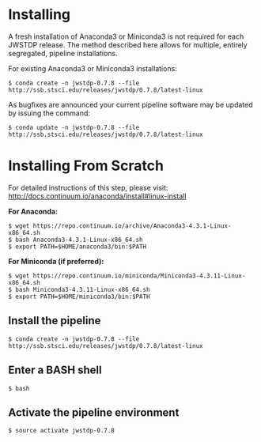 # Installing

A fresh installation of Anaconda3 or Miniconda3 is not required for each JWSTDP release. The method described here allows for multiple, entirely segregated, pipeline installations.

For existing Anaconda3 or Miniconda3 installations:

```
$ conda create -n jwstdp-0.7.8 --file http://ssb.stsci.edu/releases/jwstdp/0.7.8/latest-linux
```

As bugfixes are announced your current pipeline software may be updated by issuing the command:

```
$ conda update -n jwstdp-0.7.8 --file http://ssb.stsci.edu/releases/jwstdp/0.7.8/latest-linux
```

# Installing From Scratch

For detailed instructions of this step, please visit: http://docs.continuum.io/anaconda/install#linux-install

**For Anaconda:**

```
$ wget https://repo.continuum.io/archive/Anaconda3-4.3.1-Linux-x86_64.sh
$ bash Anaconda3-4.3.1-Linux-x86_64.sh
$ export PATH=$HOME/anaconda3/bin:$PATH
```

**For Miniconda (if preferred):**

```
$ wget https://repo.continuum.io/miniconda/Miniconda3-4.3.11-Linux-x86_64.sh
$ bash Miniconda3-4.3.11-Linux-x86_64.sh
$ export PATH=$HOME/miniconda3/bin:$PATH
```

## Install the pipeline

```
$ conda create -n jwstdp-0.7.8 --file http://ssb.stsci.edu/releases/jwstdp/0.7.8/latest-linux
```

## Enter a BASH shell

```
$ bash
```

## Activate the pipeline environment

```
$ source activate jwstdp-0.7.8
```
